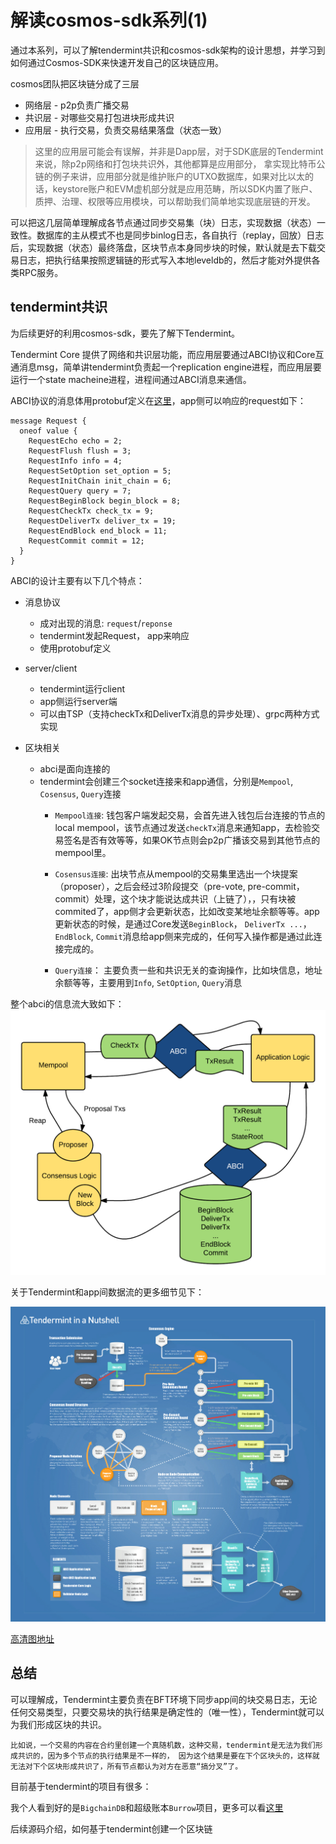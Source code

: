# 解读cosmos-sdk系列(1)

通过本系列，可以了解tendermint共识和cosmos-sdk架构的设计思想，并学习到如何通过Cosmos-SDK来快速开发自己的区块链应用。

cosmos团队把区块链分成了三层

* 网络层 - p2p负责广播交易
* 共识层 - 对哪些交易打包进块形成共识
* 应用层 - 执行交易，负责交易结果落盘（状态一致）

>这里的应用层可能会有误解，并非是Dapp层，对于SDK底层的Tendermint来说，除p2p网络和打包块共识外，其他都算是应用部分，
拿实现比特币公链的例子来讲，应用部分就是维护账户的UTXO数据库，如果对比以太的话，keystore账户和EVM虚机部分就是应用范畴，所以SDK内置了账户、质押、治理、权限等应用模块，可以帮助我们简单地实现底层链的开发。

可以把这几层简单理解成各节点通过同步交易集（块）日志，实现数据（状态）一致性。数据库的主从模式不也是同步binlog日志，各自执行（replay，回放）日志后，实现数据（状态）最终落盘，区块节点本身同步块的时候，默认就是去下载交易日志，把执行结果按照逻辑链的形式写入本地leveldb的，然后才能对外提供各类RPC服务。

## tendermint共识

为后续更好的利用cosmos-sdk，要先了解下Tendermint。

Tendermint Core 提供了网络和共识层功能，而应用层要通过ABCI协议和Core互通消息msg，简单讲tendermint负责起一个replication engine进程，而应用层要运行一个state macheine进程，进程间通过ABCI消息来通信。

ABCI协议的消息体用protobuf定义在[这里](https://github.com/tendermint/tendermint/blob/master/abci/types/types.proto)，app侧可以响应的request如下：

```golang
message Request {
  oneof value {
    RequestEcho echo = 2;
    RequestFlush flush = 3;
    RequestInfo info = 4;
    RequestSetOption set_option = 5;
    RequestInitChain init_chain = 6;
    RequestQuery query = 7;
    RequestBeginBlock begin_block = 8;
    RequestCheckTx check_tx = 9;
    RequestDeliverTx deliver_tx = 19;
    RequestEndBlock end_block = 11;
    RequestCommit commit = 12;
  }
}
```

ABCI的设计主要有以下几个特点：

* 消息协议
    * 成对出现的消息: `request`/`reponse`
    * tendermint发起Request， app来响应
    * 使用protobuf定义

* server/client
    * tendermint运行client
    * app侧运行server端
    * 可以由TSP（支持checkTx和DeliverTx消息的异步处理）、grpc两种方式实现

* 区块相关
    * abci是面向连接的
    * tendermint会创建三个socket连接来和app通信，分别是`Mempool`, `Cosensus`, `Query`连接
        * `Mempool连接`: 钱包客户端发起交易，会首先进入钱包后台连接的节点的local mempool，该节点通过发送`checkTx`消息来通知app，去检验交易签名是否有效等等，如果OK节点则会p2p广播该交易到其他节点的mempool里。

        * `Cosensus连接`: 出块节点从mempool的交易集里选出一个块提案（proposer），之后会经过3阶段提交（pre-vote, pre-commit， commit）处理，这个块才能说达成共识（上链了），，只有块被commited了，app侧才会更新状态，比如改变某地址余额等等。app更新状态的时候，是通过Core发送`BeginBlock`， `DeliverTx ...`， `EndBlock`, `Commit`消息给app侧来完成的，任何写入操作都是通过此连接完成的。

        * `Query连接`： 主要负责一些和共识无关的查询操作，比如块信息，地址余额等等，主要用到`Info`, `SetOption`, `Query`消息

整个abci的信息流大致如下：
![abci](../../assets/cosmos/abci.png)

关于Tendermint和app间数据流的更多细节见下：

![dataFlow](../../assets/cosmos/tm-transaction-flow.png)

[高清图地址](https://github.com/mobfoundry/hackatom/blob/master/tminfo.pdf)


## 总结

可以理解成，Tendermint主要负责在BFT环境下同步app间的块交易日志，无论任何交易类型，只要交易块的执行结果是确定性的（唯一性），Tendermint就可以为我们形成区块的共识。

    比如说，一个交易的内容在合约里创建一个真随机数，这种交易，tendermint是无法为我们形成共识的，因为多个节点的执行结果是不一样的， 因为这个结果是要在下个区块头的，这样就无法对下个区块形成共识了，所有节点都认为对方在恶意“搞分叉”了。

目前基于tendermint的项目有很多：

我个人看到好的是`BigchainDB`和超级账本`Burrow`项目，更多可以看[这里](https://tendermint.com/ecosystem)


后续源码介绍，如何基于tendermint创建一个区块链